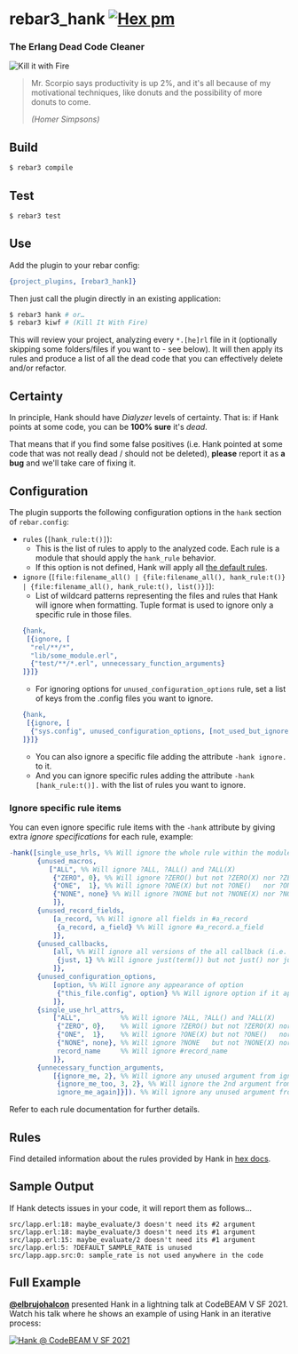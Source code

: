 # rebar3_hank [![Hex pm](http://img.shields.io/hexpm/v/rebar3_format.svg?style=flat)](https://hex.pm/packages/rebar3_hank)
### The Erlang Dead Code Cleaner

![Kill it with Fire](https://repository-images.githubusercontent.com/321259416/91eb8780-3de1-11eb-83e2-be100515c76b)
> Mr. Scorpio says productivity is up 2%, and it's all because of my motivational techniques, like donuts and the possibility of more donuts to come.
>
> _(Homer Simpsons)_

## Build

```bash
$ rebar3 compile
```

## Test

```bash
$ rebar3 test
```

## Use

Add the plugin to your rebar config:

```erlang
{project_plugins, [rebar3_hank]}
```

Then just call the plugin directly in an existing application:

```bash
$ rebar3 hank # or…
$ rebar3 kiwf # (Kill It With Fire)
```

This will review your project, analyzing every `*.[he]rl` file in it (optionally skipping some folders/files if you want to - see below).
It will then apply its rules and produce a list of all the dead code that you can effectively delete and/or refactor.

## Certainty

In principle, Hank should have _Dialyzer_ levels of certainty. That is: if Hank points at some code, you can be **100% sure** it's _dead_.

That means that if you find some false positives (i.e. Hank pointed at some code that was not really dead / should not be deleted), **please** report it as **a bug** and we'll take care of fixing it.

## Configuration

The plugin supports the following configuration options in the `hank` section of `rebar.config`:

* `rules` (`[hank_rule:t()]`):
    - This is the list of rules to apply to the analyzed code. Each rule is a module that should apply the `hank_rule` behavior.
    - If this option is not defined, Hank will apply all [the default rules](src/rules).
* `ignore` (`[file:filename_all() | {file:filename_all(), hank_rule:t()} | {file:filename_all(), hank_rule:t(), list()}]`):
    - List of wildcard patterns representing the files and rules that Hank will ignore when formatting. Tuple format is used to ignore only a specific rule in those files.
  ```erlang
  {hank,
   [{ignore, [
    "rel/**/*",
    "lib/some_module.erl",
    {"test/**/*.erl", unnecessary_function_arguments}
  ]}]}
  ```
    - For ignoring options for `unused_configuration_options` rule, set a list of keys from the .config files you want to ignore.
  ```erlang
  {hank,
   [{ignore, [
    {"sys.config", unused_configuration_options, [not_used_but_ignored]}
  ]}]}
  ```
    - You can also ignore a specific file adding the attribute `-hank ignore.` to it.
    - And you can ignore specific rules adding the attribute `-hank [hank_rule:t()].` with the list of rules you want to ignore.

### Ignore specific rule items
You can even ignore specific rule items with the `-hank` attribute by giving extra _ignore specifications_ for each rule, example:
```erlang
-hank([single_use_hrls, %% Will ignore the whole rule within the module
       {unused_macros,
          ["ALL", %% Will ignore ?ALL, ?ALL() and ?ALL(X)
           {"ZERO", 0}, %% Will ignore ?ZERO() but not ?ZERO(X) nor ?ZERO
           {"ONE",  1}, %% Will ignore ?ONE(X) but not ?ONE()   nor ?ONE
           {"NONE", none} %% Will ignore ?NONE but not ?NONE(X) nor ?NONE()
           ]},
       {unused_record_fields,
           [a_record, %% Will ignore all fields in #a_record
            {a_record, a_field} %% Will ignore #a_record.a_field
           ]},
       {unused_callbacks,
           [all, %% Will ignore all versions of the all callback (i.e. any arity)
            {just, 1} %% Will ignore just(term()) but not just() nor just(_, _) callbacks
           ]},
       {unused_configuration_options,
           [option, %% Will ignore any appearance of option
            {"this_file.config", option} %% Will ignore option if it appears in "this_file.config"
           ]},
       {single_use_hrl_attrs,
           ["ALL",          %% Will ignore ?ALL, ?ALL() and ?ALL(X)
            {"ZERO", 0},    %% Will ignore ?ZERO() but not ?ZERO(X) nor ?ZERO
            {"ONE",  1},    %% Will ignore ?ONE(X) but not ?ONE()   nor ?ONE
            {"NONE", none}, %% Will ignore ?NONE   but not ?NONE(X) nor ?NONE()
            record_name     %% Will ignore #record_name
           ]},
       {unnecessary_function_arguments,
           [{ignore_me, 2}, %% Will ignore any unused argument from ignore_me/2
            {ignore_me_too, 3, 2}, %% Will ignore the 2nd argument from ignore_me_too/3
            ignore_me_again]}]). %% Will ignore any unused argument from any `ignore_me_again/x` within the module (no matter the arity)
```
Refer to each rule documentation for further details.

## Rules

Find detailed information about the rules provided by Hank in [hex docs](https://hexdocs.pm/rebar3_hank/).

## Sample Output

If Hank detects issues in your code, it will report them as follows…

```
src/lapp.erl:18: maybe_evaluate/3 doesn't need its #2 argument
src/lapp.erl:18: maybe_evaluate/3 doesn't need its #1 argument
src/lapp.erl:15: maybe_evaluate/2 doesn't need its #1 argument
src/lapp.erl:5: ?DEFAULT_SAMPLE_RATE is unused
src/lapp.app.src:0: sample_rate is not used anywhere in the code
```

## Full Example

[**@elbrujohalcon**](https://github.com/elbrujohalcon) presented Hank in a lightning talk at CodeBEAM V SF 2021. Watch his talk where he shows an example of using Hank in an iterative process:

[![Hank @ CodeBEAM V SF 2021](http://img.youtube.com/vi/JWicgBIoUTM/0.jpg)](http://www.youtube.com/watch?v=JWicgBIoUTM "Hank @ CodeBEAM V SF 2021")

